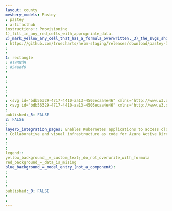 ```yaml
---
layout: county 
meshery_models: Pastey
: pastey
: artifacthub
instructions:: Provisioning
1)_fill_in_any_red_cells_with_appropriate_data.
2)_mark_yellow_any_cell_that_has_a_formula_overwritten._3)_the_svgs_shouldn't_have_xml_header_they_are_added_programmatically_through_workflows: Security & Compliance
: https://github.com/truecharts/helm-staging/releases/download/pastey-3.0.4/pastey-3.0.4.tgz
: 
: 
1: rectangle
: #1988d9
: #54aef0
: 
: 
: 
: 
: 
: 
: <svg id="bdb56329-4717-4410-aa13-4505ecaa4e46" xmlns="http://www.w3.org/2000/svg" width="18" height="18" viewBox="0 0 18 18"><defs><linearGradient id="ba2610c3-a45a-4e7e-a0c0-285cfd7e005d" x1="13.25" y1="13.02" x2="8.62" y2="4.25" gradientUnits="userSpaceOnUse"><stop offset="0" stop-color="#1988d9" /><stop offset="0.9" stop-color="#54aef0" /></linearGradient><linearGradient id="bd8f618b-4f2f-4cb7-aff0-2fd2d211326d" x1="11.26" y1="10.47" x2="14.46" y2="15.99" gradientUnits="userSpaceOnUse"><stop offset="0.1" stop-color="#54aef0" /><stop offset="0.29" stop-color="#4fabee" /><stop offset="0.51" stop-color="#41a2e9" /><stop offset="0.74" stop-color="#2a93e0" /><stop offset="0.88" stop-color="#1988d9" /></linearGradient></defs><title>Icon-identity-221</title><polygon points="1.01 10.19 8.93 15.33 16.99 10.17 18 11.35 8.93 17.19 0 11.35 1.01 10.19" fill="#50e6ff" /><polygon points="1.61 9.53 8.93 0.81 16.4 9.54 8.93 14.26 1.61 9.53" fill="#fff" /><polygon points="8.93 0.81 8.93 14.26 1.61 9.53 8.93 0.81" fill="#50e6ff" /><polygon points="8.93 0.81 8.93 14.26 16.4 9.54 8.93 0.81" fill="url(#ba2610c3-a45a-4e7e-a0c0-285cfd7e005d)" /><polygon points="8.93 7.76 16.4 9.54 8.93 14.26 8.93 7.76" fill="#53b1e0" /><polygon points="8.93 14.26 1.61 9.53 8.93 7.76 8.93 14.26" fill="#9cebff" /><polygon points="8.93 17.19 18 11.35 16.99 10.17 8.93 15.33 8.93 17.19" fill="url(#bd8f618b-4f2f-4cb7-aff0-2fd2d211326d)" /></svg>
: <svg id="bdb56329-4717-4410-aa13-4505ecaa4e46" xmlns="http://www.w3.org/2000/svg" width="18" height="18" viewBox="0 0 18 18"> <defs> <linearGradient id="ba2610c3-a45a-4e7e-a0c0-285cfd7e005d" x1="13.25" y1="13.02" x2="8.62" y2="4.25" gradientUnits="userSpaceOnUse"> <stop offset="0" stop-color="#FFF" /> <stop offset="0.9" stop-color="#FFF" /> </linearGradient> <linearGradient id="bd8f618b-4f2f-4cb7-aff0-2fd2d211326d" x1="11.26" y1="10.47" x2="14.46" y2="15.99" gradientUnits="userSpaceOnUse"> <stop offset="0.1" stop-color="#FFF" /> <stop offset="0.29" stop-color="#FFF" /> <stop offset="0.51" stop-color="#FFF" /> <stop offset="0.74" stop-color="#FFF" /> <stop offset="0.88" stop-color="#FFF" /> </linearGradient> </defs> <title>Icon-identity-221</title> <polygon points="1.01 10.19 8.93 15.33 16.99 10.17 18 11.35 8.93 17.19 0 11.35 1.01 10.19" fill="#FFF" /> <polygon points="1.61 9.53 8.93 0.81 16.4 9.54 8.93 14.26 1.61 9.53" fill="#fff" /> <polygon points="8.93 0.81 8.93 14.26 1.61 9.53 8.93 0.81" fill="#FFF" /> <polygon points="8.93 0.81 8.93 14.26 16.4 9.54 8.93 0.81" fill="url(#ba2610c3-a45a-4e7e-a0c0-285cfd7e005d)" /> <polygon points="8.93 7.76 16.4 9.54 8.93 14.26 8.93 7.76" fill="#FFF" /> <polygon points="8.93 14.26 1.61 9.53 8.93 7.76 8.93 14.26" fill="#FFF" /> <polygon points="8.93 17.19 18 11.35 16.99 10.17 8.93 15.33 8.93 17.19" fill="url(#bd8f618b-4f2f-4cb7-aff0-2fd2d211326d)" /> </svg>
: 
published:_5: FALSE
2: FALSE
: 
layer5_integration_pages: Enables Kubernetes applications to access cloud resources securely with Azure Active Directory (AAD).
: Collaborative and visual infrastructure as code for Azure Active Directory (AAD)
: 
: 
: 
legend:: 
yellow_background__=_custom_text;_do_not_overwrite_with_formula
red_background_=_data_is_mising
blue_background_=_model_entry_(not_a_component): 
: 
: 
: 
: 
published:_0: FALSE
: 
: 
---
```

